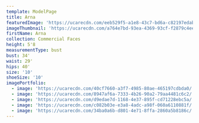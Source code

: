 ```yaml
---
template: ModelPage
title: Arna
featuredImage: 'https://ucarecdn.com/eeb529f5-a1e8-43c7-bd6a-c82197edab31/'
imageThumbnail: 'https://ucarecdn.com/a764e7bd-93ea-4369-93cf-f2879c4eec3d/'
firstName: Arna
collection: Commercial Faces
height: 5'8
measurementType: bust
bust: 34'
waist: 29'
hips: 40'
size: '10'
shoeSize: '10'
imagePortfolio:
  - image: 'https://ucarecdn.com/40cf7660-a3f7-4985-80ae-465197cdbda0/'
  - image: 'https://ucarecdn.com/8947af6a-7333-4b26-90a2-79aa4481c6c2/'
  - image: 'https://ucarecdn.com/d9edae7d-1168-4e37-895f-cd71228ebc5a/'
  - image: 'https://ucarecdn.com/c082b03e-e3a8-4adc-a98f-060a6110881f/'
  - image: 'https://ucarecdn.com/34ba0a6b-d801-4e71-8ffa-2860a5b8186c/'
---
```


